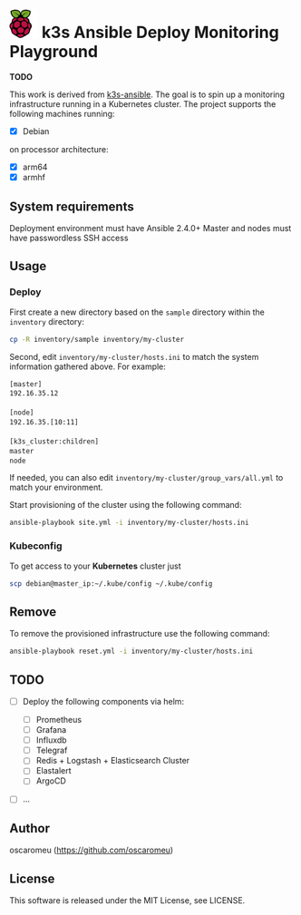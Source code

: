 # ![New Button](docs/img/logo_raspberry-pi.svg) k3s Ansible Deploy Monitoring Playground

**TODO**

This work is derived from [k3s-ansible](https://github.com/k3s-io/k3s-ansible). The goal is to spin up a monitoring infrastructure running in a Kubernetes cluster. The project supports the following machines running: 

- [X] Debian

on processor architecture:

- [X] arm64
- [X] armhf

## System requirements

Deployment environment must have Ansible 2.4.0+
Master and nodes must have passwordless SSH access

## Usage

### Deploy

First create a new directory based on the `sample` directory within the `inventory` directory:

```bash
cp -R inventory/sample inventory/my-cluster
```

Second, edit `inventory/my-cluster/hosts.ini` to match the system information gathered above. For example:

```bash
[master]
192.16.35.12

[node]
192.16.35.[10:11]

[k3s_cluster:children]
master
node
```

If needed, you can also edit `inventory/my-cluster/group_vars/all.yml` to match your environment.

Start provisioning of the cluster using the following command:

```bash
ansible-playbook site.yml -i inventory/my-cluster/hosts.ini
```

### Kubeconfig

To get access to your **Kubernetes** cluster just

```bash
scp debian@master_ip:~/.kube/config ~/.kube/config
```


## Remove

To remove the provisioned infrastructure use the following command:

```bash
ansible-playbook reset.yml -i inventory/my-cluster/hosts.ini
```

## TODO
- [ ] Deploy the following components via helm:
    - [ ] Prometheus
    - [ ] Grafana
    - [ ] Influxdb
    - [ ] Telegraf
    - [ ] Redis + Logstash + Elasticsearch Cluster
    - [ ] Elastalert
    - [ ] ArgoCD
- [ ] ...



## Author

oscaromeu (https://github.com/oscaromeu)

## License

This software is released under the MIT License, see LICENSE.
